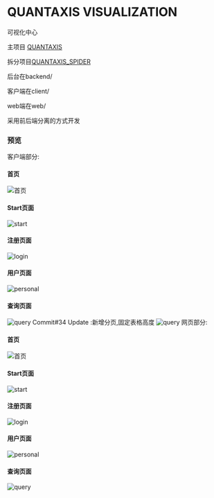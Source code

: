# QUANTAXIS VISUALIZATION
可视化中心


主项目 [QUANTAXIS](https://github.com/yutiansut/QUANTAXIS)


拆分项目[QUANTAXIS_SPIDER](https://github.com/yutiansut/QUANTAXIS_SPIDER)



后台在backend/


客户端在client/


web端在web/


采用前后端分离的方式开发
### 预览
客户端部分:
#### 首页
![首页](https://github.com/yutiansut/QUANTAXIS_Visualization/blob/dev-front-back/pic/home.png)
#### Start页面
![start](https://github.com/yutiansut/QUANTAXIS_Visualization/blob/dev-front-back/pic/start.png)
#### 注册页面
![login](https://github.com/yutiansut/QUANTAXIS_Visualization/blob/dev-front-back/pic/signin.png)
#### 用户页面
![personal](https://github.com/yutiansut/QUANTAXIS_Visualization/blob/dev-front-back/pic/personal.png)
#### 查询页面
![query](https://github.com/yutiansut/QUANTAXIS_Visualization/blob/dev-front-back/pic/query.png)
Commit#34 Update :新增分页,固定表格高度
![query](https://github.com/yutiansut/QUANTAXIS_Visualization/blob/dev-front-back/pic/update1.png)
网页部分:
#### 首页
![首页](https://github.com/yutiansut/QUANTAXIS_Visualization/blob/dev-front-back/pic/web-home.png)
#### Start页面
![start](https://github.com/yutiansut/QUANTAXIS_Visualization/blob/dev-front-back/pic/web-start.png)
#### 注册页面
![login](https://github.com/yutiansut/QUANTAXIS_Visualization/blob/dev-front-back/pic/web-signin.png)
#### 用户页面
![personal](https://github.com/yutiansut/QUANTAXIS_Visualization/blob/dev-front-back/pic/web-personal.png)
#### 查询页面
![query](https://github.com/yutiansut/QUANTAXIS_Visualization/blob/dev-front-back/pic/web-query.png)
